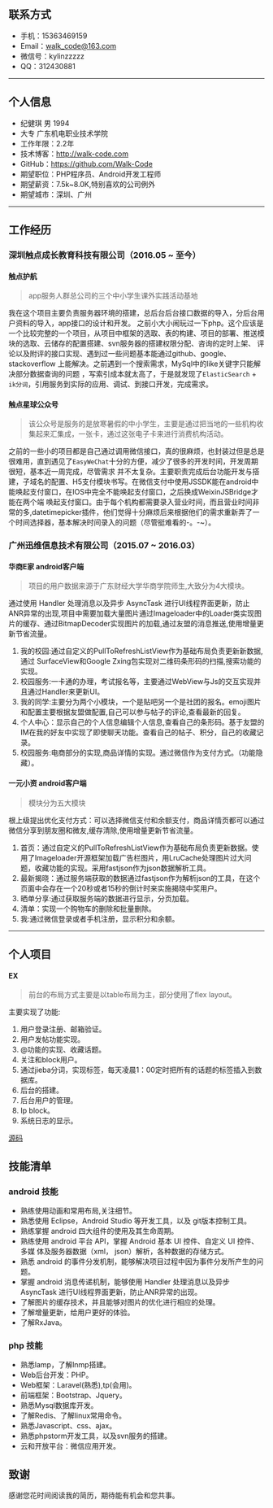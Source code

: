 ## **联系方式**

* 手机：15363469159  
* Email：walk_code@163.com
* 微信号：kylinzzzzz
* QQ：312430881

---  

## **个人信息** 

* 纪健琪 男 1994
* 大专 广东机电职业技术学院
* 工作年限：2.2年
* 技术博客：http://walk-code.com
* GitHub：https://github.com/Walk-Code
* 期望职位：PHP程序员、Android开发工程师
* 期望薪资：7.5k~8.0K,特别喜欢的公司例外
* 期望城市：深圳、广州

---

## **工作经历**

### **深圳触点成长教育科技有限公司（2016.05 ~ 至今）**

#### **触点护航**

> app服务人群总公司的三个中小学生课外实践活动基地

我在这个项目主要负责服务器环境的搭建，总后台后台接口数据的导入，分后台用户资料的导入，app接口的设计和开发。
之前小大小闹玩过一下php。这个应该是一个比较完整的一个项目，从项目中框架的选取、表的构建、项目的部署、推送模块的选取、云储存的配置搭建、svn服务器的搭建权限分配、咨询的定时上架、
评论以及附评的接口实现、遇到过一些问题基本能通过github、google、stackoverflow 上能解决。之前遇到一个搜索需求，MySql中的like关键字只能解决部分数据查询的问题
，写索引成本就太高了，于是就发现了`ElasticSearch` + `ik分词`，引用服务到实际的应用、调试、到接口开发，完成需求。

#### **触点星球公众号**

> 该公众号是服务的是放寒暑假的中小学生，主要是通过把当地的一些机构收集起来汇集成，一张卡，通过这张电子卡来进行消费机构活动。

之前的一些小的项目都是自己通过调用微信接口，真的很麻烦，也封装过但是总是很难用，直到遇见了`EasyWeChat`十分的方便，减少了很多的开发时间，开发周期很短，基本近一周完成，尽管需求
并不太复杂。主要职责完成后台功能开发与搭建，子域名的配置、H5支付模块书写。在微信支付中使用JSSDK能在android中能唤起支付窗口，在IOS中完全不能唤起支付窗口，之后换成WeixinJSBridge才能在两个端
唤起支付窗口。由于每个机构都需要录入营业时间，而且营业时间非常的多,datetimepicker插件，他们觉得十分麻烦后来根据他们的需求重新弄了一个时间选择器，基本解决时间录入的问题（尽管挺难看的-。-~）。

### **广州迅维信息技术有限公司（2015.07 ~ 2016.03）**

#### **华商E家 android客户端**

> 项目的用户数据来源于广东财经大学华商学院师生,大致分为4大模块。

通过使用 Handler 处理消息以及异步 AsyncTask 进行UI线程界面更新，防止ANR异常的出现,项目中需要加载大量图片通过Imageloader中的Loader类实现图片的缓存、通过BitmapDecoder实现图片的加载,通过友盟的消息推送,使用增量更新节省流量。


1. 我的校园:通过自定义的PullToRefreshListView作为基础布局负责更新新数据,通过   SurfaceView和Google Zxing包实现对二维码条形码的扫描,搜索功能的实现。
2. 校园服务:一卡通的办理，考试报名等，主要通过WebView与Js的交互实现并且通过Handler来更新UI。
3. 我的同学:主要分为两个小模块，一个是贴吧另一个是社团的报名。emoji图片和配置主要根据友盟做配置,自己可以参与帖子的评论,查看最新的回复。
4. 个人中心：显示自己的个人信息编辑个人信息,查看自己的条形码。基于友盟的IM在我的好友中实现了即使聊天功能。查看自己的帖子、积分，自己的收藏记录。
5. 校园服务:电商部分的实现,商品详情的实现。通过微信作为支付方式。（功能隐藏）。

#### **一元小资 android客户端**

> 模块分为五大模块

根上级提出优化支付方式：可以选择微信支付和余额支付，商品详情页都可以通过微信分享到朋友圈和微友,缓存清除,使用增量更新节省流量。

1. 首页：通过自定义的PullToRefreshListView作为基础布局负责更新数据。使用了Imageloader开源框架加载广告栏图片，用LruCache处理图片过大问题，收藏功能的实现。采用fastjson作为json数据解析工具。
2. 最新揭晓：通过服务端获取的数据通过fastjson作为解析json的工具，在这个页面中会存在一个20秒或者15秒的倒计时来实施揭晓中奖用户。
3. 晒单分享:通过获取服务端的数据进行显示，分页加载。
4. 清单：实现一个购物车的删除和批量删除。
5. 我:通过微信登录或者手机注册，显示积分和余额。

---

## **个人项目**

#### **EX**

> 前台的布局方式主要是以table布局为主，部分使用了flex layout。

主要实现了功能:
1. 用户登录注册、邮箱验证。
2. 用户发帖功能实现。
3. @功能的实现、收藏话题。
4. 关注和block用户。
5. 通过jieba分词，实现标签，每天凌晨1：00定时把所有的话题的标签插入到数据库。
6. 后台的搭建。
7. 后台用户的管理。
8. Ip block。
9. 系统日志的显示。  

[源码](https://github.com/Walk-Code/EX)  

## **技能清单**

### **android 技能**

* 熟练使用动画和常用布局,关注细节。
* 熟悉使用 Eclipse，Android Studio 等开发工具，以及 git版本控制工具。  
* 熟练掌握 android 四大组件的使用及其生命周期。
* 熟练使用 android 平台 API，掌握 Android 基本 UI 控件、自定义 UI 控件、多媒   体及服务器数据（xml， json）解析，各种数据的存储方式。
* 熟悉 android 的事件分发机制，能够解决项目过程中因为事件分发所产生的问题。
* 掌握 android 消息传递机制，能够使用 Handler 处理消息以及异步 AsyncTask 进行UI线程界面更新，防止ANR异常的出现。
* 了解图片的缓存技术，并且能够对图片的优化进行相应的处理。
* 了解增量更新，给用户更好的体验。
* 了解RxJava。

### **php 技能**

* 熟悉lamp，了解lnmp搭建。
* Web后台开发：PHP。
* Web框架：Laravel(熟悉),tp(会用)。
* 前端框架：Bootstrap、Jquery。
* 熟悉Mysql数据库开发。
* 了解Redis、了解linux常用命令。
* 熟悉Javascript、css、ajax。
* 熟悉phpstorm开发工具，以及svn服务的搭建。
* 云和开放平台：微信应用开发。

## **致谢**

感谢您花时间阅读我的简历，期待能有机会和您共事。


